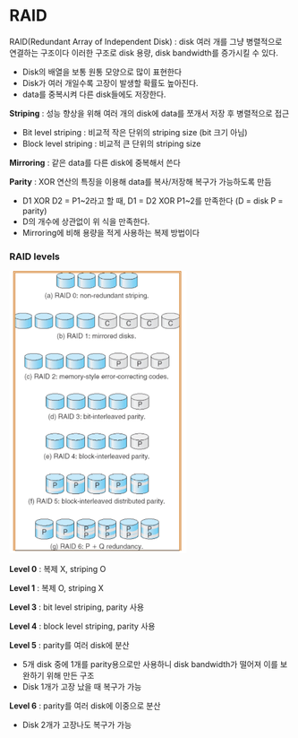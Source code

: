 # RAID

RAID(Redundant Array of Independent Disk) : disk 여러 개를 그냥 병렬적으로 연결하는 구조이다 이러한 구조로 disk 용량, disk bandwidth를 증가시킬 수 있다.

- Disk의 배열을 보통 원통 모양으로 많이 표현한다
- Disk가 여러 개일수록 고장이 발생할 확률도 높아진다. 
- data를 중복시켜 다른 disk들에도 저장한다.

**Striping** : 성능 향상을 위해 여러 개의 disk에 data를 쪼개서 저장 후 병렬적으로 접근

- Bit level striping : 비교적 작은 단위의 striping size (bit 크기 아님)
- Block level striping : 비교적 큰 단위의 striping size

**Mirroring** : 같은 data를 다른 disk에 중복해서 쓴다

**Parity** : XOR 연산의 특징을 이용해 data를 복사/저장해 복구가 가능하도록 만듬

- D1 XOR D2 = P1~2라고 할 때, D1 = D2 XOR P1~2를 만족한다 (D = disk P = parity)
- D의 개수에 상관없이 위 식을 만족한다.
- Mirroring에 비해 용량을 적게 사용하는 복제 방법이다

### RAID levels

![RAID levels](./img/raid_level.png)

**Level 0** : 복제 X, striping O

**Level 1** : 복제 O, striping X

**Level 3** : bit level striping, parity 사용

**Level 4** : block level striping, parity 사용

**Level 5** : parity를 여러 disk에 분산

- 5개 disk 중에 1개를 parity용으로만 사용하니 disk bandwidth가 떨어져 이를 보완하기 위해 만든 구조
- Disk 1개가 고장 났을 때 복구가 가능

**Level 6** : parity를 여러 disk에 이중으로 분산

- Disk 2개가 고장나도 복구가 가능